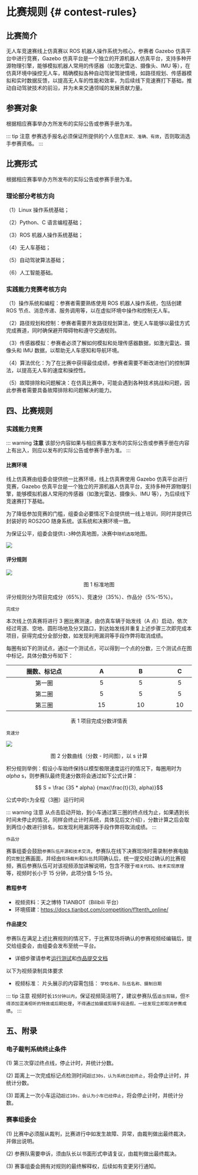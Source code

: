 # 比赛规则 {# contest-rules}

## 比赛简介
无人车竞速赛线上仿真赛以 ROS 机器人操作系统为核心，参赛者 Gazebo 仿真平台中进行竞赛，Gazebo 仿真平台是一个独立的开源机器人仿真平台，支持多种开源物理引擎，能够模拟机器人常用的传感器（如激光雷达、摄像头、IMU 等），在仿真环境中操控无人车，精确模拟各种自动驾驶驾驶情境，如路径规划、传感器模拟和实时数据反馈，以提高无人车的性能和效率，为后续线下竞速赛打下基础，推动自动驾驶技术的前沿，并为未来交通领域的发展贡献力量。

## 参赛对象

根据相应赛事举办方所发布的实际公告或参赛手册为准。

<!-- 比赛分为高校组和职工组（含教师）

- 高校组：本科、高职院校、技师学院等全日制在籍在校生。

高校组的比赛为团体赛，2 人一组，每所院校（含双跨或双牌学校）最多可选拔 4 支队伍且不得跨校组队，每支参赛队可指定 1-2 名指导老师。

- 职工组（含教师）：省内具有人工智能、大数据相关职业工作经历的企业在职人员，从事相关专业工作的高等院校、职业院校 (含技工院校) 在职人员。

职工组（含教师）比赛为单人赛，每单位最多可选拔 4 人参赛。 -->

::: tip 注意
参赛选手报名必须保证所提供的个人信息`真实、准确、有效`，否则取消选手参赛资格。
:::

## 比赛形式

根据相应赛事举办方所发布的实际公告或参赛手册为准。

<!-- 由`理论知识竞赛环节`、`实践能力竞赛环节`两部分组成，两环节赛事文档一同提交

`高校组、职工组竞赛`在赛事时长及赛事分值方面，明细如下：

- 总时间为：`180 分钟`
- 竞赛总分值：`200 分`

::: danger 注意
其中`理论知识竞赛环节`考核总分 100 分、`实践能力竞赛环节`总分 100 分。
::: -->

### 理论部分考核方向

（1）Linux 操作系统基础；

（2）Python、C 语言编程基础；

（3）ROS 机器人操作系统基础；

（4）无人车基础；

（5）自动驾驶算法基础；

（6）人工智能基础。

### 实践能力竞赛考核方向

（1）操作系统和编程：参赛者需要熟练使用 ROS 机器人操作系统，包括创建 ROS 节点、消息传递、服务调用等，以在虚拟环境中操作和控制无人车。

（2）路径规划和控制：参赛者需要开发路径规划算法，使无人车能够以最佳方式完成赛道，同时确保避开障碍物和遵守交通规则。

（3）传感器模拟：参赛者必须了解如何模拟和处理传感器数据，如激光雷达、摄像头和 IMU 数据，以帮助无人车感知和导航环境。

（4）算法优化：为了在比赛中获得最佳成绩，参赛者需要不断改进他们的控制算法，以提高无人车的速度和操控性。

（5）故障排除和问题解决：在仿真比赛中，可能会遇到各种技术挑战和问题，因此参赛者需要具备故障排除和问题解决的能力。

## 四、比赛规则

<!-- ### 理论知识竞赛

在赛事组委会命题专家组指导下，由各校自行命题采用理论考核方式并考核选拔。 -->

### 实践能力竞赛

::: warning **注意**
该部分内容如果与相应赛事方发布的实际公告或参赛手册在内容上有出入，则应以发布的实际公告或参赛手册为准。
:::

#### 比赛环境

线上仿真赛由组委会提供统一比赛环境，线上仿真赛使用 Gazebo 仿真平台进行竞赛，Gazebo 仿真平台是一个独立的开源机器人仿真平台，支持多种开源物理引擎，能够模拟机器人常用的传感器（如激光雷达、摄像头、IMU 等），为后续线下竞速赛打下基础。

为了降低参加竞赛的门槛，组委会必要情况下会提供统一线上培训，同时并提供已封装好的 ROS2GO 随身系统。该系统和决赛环境一致。

为保证公平，组委会提供`1-3`种仿真地图，决赛中`随机选取`地图。

![](https://tianbot-pic.oss-cn-beijing.aliyuncs.com/tianbot-pic/Tianbot-Docimage-20231122164115659.png)

#### 评分规则

![](https://tianbot-pic.oss-cn-beijing.aliyuncs.com/tianbot-pic/Tianbot-Doc202310301008327.png)

<p style="text-align:center"> 图 1 标准地图 </p>

评分规则分为项目完成分（65%）、竞速分（35%）、作品分（5%-15%）。

`完成分`

本次线上仿真赛将进行 3 圈比赛测速，由仿真车辆于始发线（A 点）启动，依次经过弯道、空地、圆形场地及分叉路口，到达始发线并重复上述步骤三次即完成本项目，获得完成分全部分数，如发现利用漏洞等手段作弊将取消成绩。

每圈有如下的测试点，通过一个测试点，可以得到一个点的分数，三个测试点在图中标记，具体分数分布如下：

| <div style="width:190px">圈数、标记点</div> | <div style="width:90px"> A </div> | <div style="width:90px">B</div> | <div style="width:90px">C</div>  |
|:--:|:--:|:--:|:--:|
|第一圈 | 5 | 5 | 5 |
|第二圈	| 5 | 5 | 5 |
|第三圈	| 15 | 10 | 10 |

<p style="text-align:center"> 表 1 项目完成分数详情表 </p>

`竞速分`

![](https://tianbot-pic.oss-cn-beijing.aliyuncs.com/tianbot-pic/Tianbot-Doc202310301017492.png)

<p style="text-align: center"> 图 2 分数曲线（分数 - 时间图），以 s 计算 </p>

积分规则举例：假设小车始终保持以模型极限速度运行的情况下，每圈用时为 $alpha$ s，则参赛队最终竞速分数将会通过如下公式计算：

$$ S = \frac {35 * alpha}  {max(\frac{t}{3}, alpha)}$$

公式中的`t`为全程（3圈）运行时间

::: warning 注意
从点击启动开始，到小车通过第三圈的终点线为止，如果遇到长时间未停止的情况，同样会终止计时系统，具体见后文介绍），分数计算之后会取到两位小数进行排名，如发现利用漏洞等手段作弊将取消成绩。
:::

<!-- `额外分`

- 第一种：登录自己的 Github 账号（团队中有一个即可），打开 [https://github.com/tianbot/tianracer](https://github.com/tianbot/tianracer)，并`点击 Star 按钮`，显示出`Starred`，在测试页面同时显示，此项分值 5 分。

![](https://tianbot-pic.oss-cn-beijing.aliyuncs.com/tianbot-pic/Tianbot-Doc202310301021856.png)

<p style="text-align:center"> 图 3 额外分数图 </p>

::: tip 提示
在录制参赛视频测试时，需要显示出自己的 id 和点击的 star 按钮，如图，我们将会在赛后在原有的分数上添加 5 分。
:::

- 第二种：赛事组委会鼓励参赛队伍开源，参赛队可使用相关代码开源平台如（`Github、Gitee、Gitlab`等）提交参赛使用相关代码、技术报告、视频等，赛事组委会会根据开源情况进行打分，此项分值 5-10 分。 -->

`作品分`

赛事组委会鼓励`参赛队伍开源和技术交流`，参赛队在线下决赛现场时需录制参赛电脑的`完整`比赛画面，并经由`现场裁判`和`队伍`共同确认后，统一提交经过确认的比赛视频，赛后参赛队伍可对该视频添加讲解说明，包含不限于`相关代码`、`技术实现原理`等，视频时长小于 15 分钟，此项分值 5-15 分。

#### 教程参考
- 视频资料：天之博特 TIANBOT（Bilibili 平台）
- 环境搭建：https://docs.tianbot.com/competition/f1tenth_online/
<!-- - 规则答疑：赛事 QQ 群
     - 高校组：706863561
     - 职工组：928727503 -->

#### 作品提交
参赛队在满足上述比赛规则的情况下，于比赛现场将确认的参赛视频经编辑后，提交给组委会，由组委会发布至统一平台。

- 详细步骤请参考[运行测试](./run-and-test.md)和[作品提交文档](./submit-works.md)

以下为视频录制具体要求

- 视频标准：
片头展示的内容需包括： `学校名称、队伍名称、摄制日期`

::: tip 注意
视频时长`15分钟以内`，保证视频简洁明了，建议参赛队伍`适当剪辑`，但`不得添加混淆视听的特效或后期处理`，`不得通过拍摄或剪辑手段造假。一经发现立即取消参赛成绩`。
:::

## 五、附录

### 电子裁判系统终止条件

(1) 第三次穿过终点线，停止计时，并统计分数。

(2) 距离上一次完成标记点检测时间`超过30s，认为系统已经终止`，将会停止计时，并统计分数。

(3) 距离上一次小车运动`超过10s，会认为小车已经停止`，将会停止计时，并统计分数。

### 赛事组委会

(1) 比赛中必须服从裁判，比赛进行中如发生故障、异常，由裁判做出最终裁决，并做出说明。

(2) 参赛队需要申诉，须由队长以书面形式申请复议，由裁判做出最终裁决。

(3) 赛事组委会拥有对规则的最终解释权，后续如有变更另行通知。

